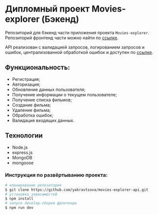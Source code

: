 # Дипломный проект Movies-explorer (Бэкенд)

Репозиторий для бэкенд части приложения проекта `Movies-explorer`. Репозиторий фронтенд части можно найти по [ссылке](https://github.com/yakravtsova/movies-explorer-frontend).

API реализован с валидацией запросов, логированием запросов и ошибок, централизованной обработкой ошибок и доступен по [ссылке](https://api.yakravtsova.nomoredomains.icu/api/).

## Функциональность:
- Регистрация;
- Авторизация;
- Обновление данных пользователя;
- Получение информации о текущем пользователе;
- Получение списка фильмов;
- Создание фильма;
- Удаление фильма;
- Обработка ошибок;
- Валидация входящих данных.

## Технологии
- Node.js
- express.js
- MongoDB
- mongoose

### Инструкция по развёртыванию проекта:
```bash
# клонирование репозитория
$ git clone https://github.com/yakravtsova/movies-explorer-api.git
# установка зависимостей
$ npm install
# запуск develop-сборки фронтенда
$ npm run dev
```
